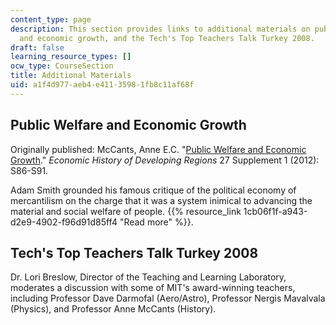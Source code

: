 ```yaml
---
content_type: page
description: This section provides links to additional materials on public welfare
  and economic growth, and the Tech's Top Teachers Talk Turkey 2008.
draft: false
learning_resource_types: []
ocw_type: CourseSection
title: Additional Materials
uid: a1f4d977-aeb4-e411-3598-1fb8c11af68f
---
```

## Public Welfare and Economic Growth

Originally published: McCants, Anne E.C. "[Public Welfare and Economic Growth](http://www.tandfonline.com/doi/full/10.1080/20780389.2012.657825#.UuaM-_ZOky4)." *Economic History of Developing Regions* 27 Supplement 1 (2012): S86-S91.

Adam Smith grounded his famous critique of the political economy of mercantilism on the charge that it was a system inimical to advancing the material and social welfare of people. {{% resource_link 1cb06f1f-a943-d2e9-4902-f96d91d85ff4 "Read more" %}}.

## Tech's Top Teachers Talk Turkey 2008

Dr. Lori Breslow, Director of the Teaching and Learning Laboratory, moderates a discussion with some of MIT's award-winning teachers, including Professor Dave Darmofal (Aero/Astro), Professor Nergis Mavalvala (Physics), and Professor Anne McCants (History).